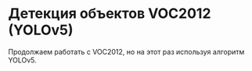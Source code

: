 # Детекция объектов VOC2012 (YOLOv5)

Продолжаем работать с VOC2012, но на этот раз используя алгоритм YOLOv5.
